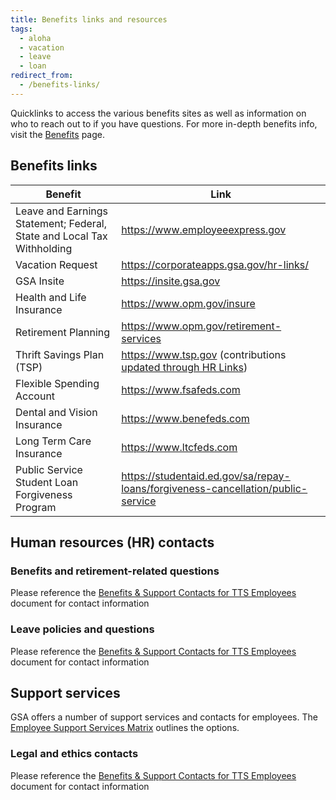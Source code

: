 ```yaml
---
title: Benefits links and resources
tags:
  - aloha
  - vacation
  - leave
  - loan
redirect_from:
  - /benefits-links/
---
```


Quicklinks to access the various benefits sites as well as information on who to reach out to if you have questions. For more in-depth benefits info, visit the [Benefits]({{site.baseurl}}/benefits/) page.

## Benefits links

| Benefit                                                                | Link                                                                                                                                                     |
| ---------------------------------------------------------------------- | -------------------------------------------------------------------------------------------------------------------------------------------------------- |
| Leave and Earnings Statement; Federal, State and Local Tax Withholding | <https://www.employeeexpress.gov>                                                                                                                        |
| Vacation Request                                                       | <https://corporateapps.gsa.gov/hr-links/>                                                                                                                |
| GSA Insite                                                             | <https://insite.gsa.gov>                                                                                                                                 |
| Health and Life Insurance                                              | <https://www.opm.gov/insure>                                                                                                                             |
| Retirement Planning                                                    | <https://www.opm.gov/retirement-services>                                                                                                                |
| Thrift Savings Plan (TSP)                                              | <https://www.tsp.gov> (contributions [updated through HR Links](https://corporateapps.gsa.gov/corporateapps/files/Updating-TSP-Traditional-or-Roth.pdf)) |
| Flexible Spending Account                                              | <https://www.fsafeds.com>                                                                                                                                |
| Dental and Vision Insurance                                            | <https://www.benefeds.com>                                                                                                                               |
| Long Term Care Insurance                                               | <https://www.ltcfeds.com>                                                                                                                                |
| Public Service Student Loan Forgiveness Program                        | <https://studentaid.ed.gov/sa/repay-loans/forgiveness-cancellation/public-service>                                                                       |

## Human resources (HR) contacts

### Benefits and retirement-related questions

Please reference the [Benefits & Support Contacts for TTS Employees](https://docs.google.com/document/d/15glvq9UakKUN8XTRTa6gRkhBHm2whhQyAGmf8ibTtBs/edit) document for contact information

### Leave policies and questions

Please reference the [Benefits & Support Contacts for TTS Employees](https://docs.google.com/document/d/15glvq9UakKUN8XTRTa6gRkhBHm2whhQyAGmf8ibTtBs/edit) document for contact information

## Support services

GSA offers a number of support services and contacts for employees. The [Employee Support Services Matrix](https://docs.google.com/document/d/1WUCgB5Ukez-BFEHlsWZ5bTMrqySIvOAxIRGitarQZ10/edit) outlines the options.

### Legal and ethics contacts

Please reference the [Benefits & Support Contacts for TTS Employees](https://docs.google.com/document/d/15glvq9UakKUN8XTRTa6gRkhBHm2whhQyAGmf8ibTtBs/edit) document for contact information
